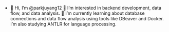 - 👋 Hi, I’m @parkjuyang12
👀 I’m interested in backend development, data flow, and data analysis.
🌱 I’m currently learning about database connections and data flow analysis using tools like DBeaver and Docker. I’m also studying ANTLR for language processing.
<!---
parkjuyang12/parkjuyang12 is a ✨ special ✨ repository because its `README.md` (this file) appears on your GitHub profile.
You can click the Preview link to take a look at your changes.
--->
